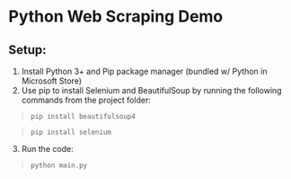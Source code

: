 # Python Web Scraping Demo
## Setup:
1. Install Python 3+ and Pip package manager (bundled w/ Python in Microsoft Store)
2. Use pip to install Selenium and BeautifulSoup by running the following commands from the project folder:

>`pip install beautifulsoup4`

>`pip install selenium`

3. Run the code:

>`python main.py`